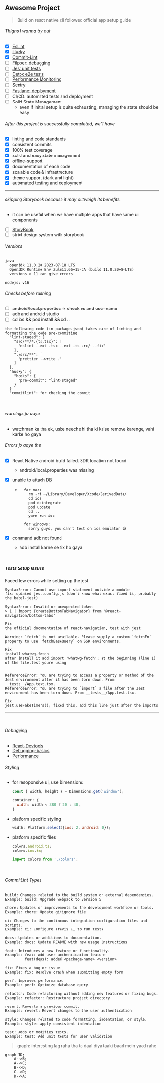 ## Awesome Project

> Build on react native cli followed official app setup guide

###### Thigns I wanna try out

- [x] [EsLint](https://eslint.org/docs/latest/use/core-concepts)
- [x] [Husky](https://www.npmjs.com/package/husky)
- [x] [Commit-Lint](https://commitlint.js.org/#/)
- [ ] [Filpper: debugging](https://fbflipper.com/docs/features/react-native/)
- [ ] [Jest unit tests](https://jestjs.io/docs/tutorial-react-native)
- [ ] [Detox e2e tests](https://wix.github.io/Detox/docs/introduction/getting-started/)
- [ ] [Performance Monitoring](https://blog.sentry.io/performance-monitoring-support-for-react-native/)
- [ ] [Sentry](https://docs.sentry.io/platforms/react-native/)
- [ ] [Fastlane: deployment](https://docs.fastlane.tools/getting-started/cross-platform/react-native/)
- [ ] CI/CD: automated tests and deployment
- [ ] Solid State Management
  - even if initial setup is quite exhausting, managing the state should be easy

###### After this project is successfully completed, we'll have

- [x] linting and code standards
- [x] consistent commits
- [x] 100% test coverage
- [x] solid and easy state management
- [x] offline-support
- [x] documentation of each code
- [x] scalable code & infrastructure
- [x] theme support (dark and light)
- [x] automated testing and deployment

---

###### skipping Storybook because it may outweigh its benefits

- it can be useful when we have multiple apps that have same ui components
- [ ] [StoryBook](https://storybook.js.org/tutorials/intro-to-storybook/react-native/en/get-started/)
- [ ] strict design system with storybook

###### Versions

```
java
  openjdk 11.0.20 2023-07-18 LTS
  OpenJDK Runtime Env Zulu11.66+15-CA (build 11.0.20+8-LTS)
  versions > 11 can give errors

nodejs: v16
```

###### Checks before running

- [ ] android/local.properties -> check os and user-name
- [ ] adb and android studio
- [ ] cd ios && pod install && cd ..

```
the following code (in package.json) takes care of linting and formatting the code pre-commiting
  "lint-staged": {
    "src/**/*.{ts,tsx}": [
      "eslint --ext .tsx --ext .ts src/ --fix"
    ],
    "./src/**": [
      "prettier --write ."
    ]
  },
  "husky": {
    "hooks": {
      "pre-commit": "lint-staged"
    }
  }
  "commitlint": for checking the commit

```

<br>

###### warnings jo aaye

- watchman ka tha ek, uske neeche hi tha ki kaise remove karenge, vahi karke ho gaya

###### Errors jo aaye the

- [x] React Native android build failed. SDK location not found

  - android/local.properties was missing

- [x] unable to attach DB

  - ```
      for mac:
        rm -rf ~/Library/Developer/Xcode/DerivedData/
        cd ios
        pod deintegrate
        pod update
        cd ..
        yarn run ios

      for windows:
        sorry guys, you can't test on ios emulator 😂
    ```

- [x] command adb not found
  - adb install karne se fix ho gaya

<br>

##### Tests Setup Issues
Faced few errors while setting up the jest
```
SyntaxError: Cannot use import statement outside a module
fix: updated jest.config.js (don't know what exact fixed it, probably the babel-jest)

```
```
SyntaxError: Invalid or unexpected token
> 1 | import {createBottomTabNavigator} from '@react-navigation/bottom-tabs'

Fix
the official documentation of react-navigation, test with jest

``` 
```
Warning: `fetch` is not available. Please supply a custom `fetchFn` property to use `fetchBaseQuery` on SSR environments.

Fix 
install whatwg-fetch
after install it add import 'whatwg-fetch'; at the beginning (line 1) of the file.test youre using

``` 

```

ReferenceError: You are trying to access a property or method of the Jest environment after it has been torn down. From __tests__/App.test.tsx.
ReferenceError: You are trying to `import` a file after the Jest environment has been torn down. From __tests__/App.test.tsx.

Fix
jest.useFakeTimers(); fixed this, add this line just after the imports

```

---

<br>

###### Debugging

- [React-Devtools](https://www.npmjs.com/package/react-devtools)
- [Debugging-basics](https://reactnative.dev/docs/debugging)
- [Performance](https://sentry.io/for/performance/?utm_source=google&utm_medium=cpc&utm_id=%7B19614882438%7D&utm_campaign=Google_Search_NB_LanguageSpecific_Performance_ROW_Alpha&utm_content=g&utm_term=react%20profiling&gad=1)

###### Styling

- for resoponsive ui, use Dimensions

  ```js
  const { width, height } = Dimensions.get('window');

  container: {
    width: width < 380 ? 20 : 40,
  }
  ```

- platform specific styling

  ```js
  width: Platform.select({ios: 2, android: 0});
  ```

- platform specific files

  ```js
  colors.android.ts;
  colors.ios.ts;

  import colors from './colors';
  ```

<br>

###### CommitLint Types

```
build: Changes related to the build system or external dependencies.
Example: build: Upgrade webpack to version 5
```

```
chore: Updates or improvements to the development workflow or tools.
Example: chore: Update gitignore file
```

```
ci: Changes to the continuous integration configuration files and scripts.
Example: ci: Configure Travis CI to run tests
```

```
docs: Updates or additions to documentation.
Example: docs: Update README with new usage instructions
```

```
feat: Introduces a new feature or functionality.
Example: feat: Add user authentication feature
         feat(deps): added <package-name> <version>
```

```
fix: Fixes a bug or issue.
Example: fix: Resolve crash when submitting empty form
```

```
perf: Improves performance.
Example: perf: Optimize database query
```

```
refactor: Code refactoring without adding new features or fixing bugs.
Example: refactor: Restructure project directory
```

```
revert: Reverts a previous commit.
Example: revert: Revert changes to the user authentication
```

```
style: Changes related to code formatting, indentation, or style.
Example: style: Apply consistent indentation
```

```
test: Adds or modifies tests.
Example: test: Add unit tests for user validation

```

> graph: interesting lag raha tha to daal diya taaki baad mein yaad rahe

```mermaid
graph TD;
    A-->B;
    A-->C;
    B-->D;
    C-->D;
    D-->A;
```
